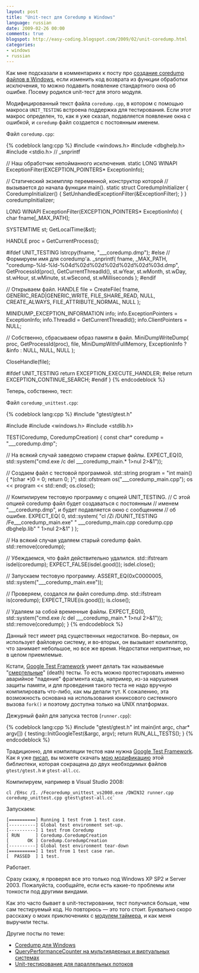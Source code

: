 ```yaml
---
layout: post
title: "Unit-тест для Coredump в Windows"
language: russian
date: 2009-02-26 00:00
comments: true
blogspot: http://easy-coding.blogspot.com/2009/02/unit-coredump.html
categories:
- windows
- russian
---
```

Как мне подсказали в комментариях к посту про [создание coredump файлов в Windows][Coredump для Windows], если изменить код возврата из функции обработки исключения, то можно подавить появление стандартного окна об ошибке. Посему родился unit-тест для этого модуля.

Модифицированный текст файла `coredump.cpp`, в котором с помощью макроса `UNIT_TESTING` встроена поддержка для тестирования. Если этот макрос определен, то, как я уже сказал, подавляется появление окна с ошибкой, и `coredump` файл создается с постоянным именем.

Файл `coredump.cpp`:

{% codeblock lang:cpp %}
#include <windows.h>
#include <dbghelp.h>   
#include <stdio.h>       // _snprintf

// Наш обработчик непойманного исключения.
static LONG WINAPI ExceptionFilter(EXCEPTION_POINTERS* ExceptionInfo);

// Статический экземпляр переменной, конструктор которой
// вызывается до начала функции main().
static struct CoredumpInitializer {
  CoredumpInitializer() {
    SetUnhandledExceptionFilter(&ExceptionFilter);
  }
} coredumpInitializer;

LONG WINAPI ExceptionFilter(EXCEPTION_POINTERS* ExceptionInfo) {
  char fname[_MAX_PATH];

  SYSTEMTIME st;
  GetLocalTime(&st);

  HANDLE proc = GetCurrentProcess();

#ifdef UNIT_TESTING
  lstrcpy(fname, "___coredump.dmp");
#else
  // Формируем имя для coredump'а.
  _snprintf(
    fname, _MAX_PATH, 
    "coredump-%ld-%ld-%04d%02d%02d%02d%02d%02d%03d.dmp", 
    GetProcessId(proc), GetCurrentThreadId(),
    st.wYear, st.wMonth, st.wDay, 
    st.wHour, st.wMinute, st.wSecond, st.wMilliseconds
  );
#endif

  // Открываем файл.
  HANDLE file = CreateFile(
    fname, 
    GENERIC_READ|GENERIC_WRITE, 
    FILE_SHARE_READ, 
    NULL,
    CREATE_ALWAYS, 
    FILE_ATTRIBUTE_NORMAL, 
    NULL
  );

  MINIDUMP_EXCEPTION_INFORMATION info;
  info.ExceptionPointers = ExceptionInfo;
  info.ThreadId = GetCurrentThreadId();
  info.ClientPointers = NULL;

  // Собственно, сбрасываем образ памяти в файл.
  MiniDumpWriteDump(  
    proc, 
    GetProcessId(proc), 
    file,
    MiniDumpWithFullMemory,
    ExceptionInfo ? &info : NULL,
    NULL, NULL
  );

  CloseHandle(file);

#ifdef UNIT_TESTING
  return EXCEPTION_EXECUTE_HANDLER;
#else
  return EXCEPTION_CONTINUE_SEARCH;
#endif
}
{% endcodeblock %}

Теперь, собственно, тест:

Файл `coredump_unittest.cpp`:

{% codeblock lang:cpp %}
#include "gtest/gtest.h"

#include <fstream>
#include <windows.h>
#include <stdlib.h>

TEST(Coredump, CoredumpCreation) {
   const char* coredump = "___coredump.dmp";

   // На всякий случай заведомо стираем старые файлы.
   EXPECT_EQ(0, std::system("cmd.exe /c del ___coredump_main.* 1>nul 2>&1"));

   // Создаем файл с тестовой программой.
   std::string program = "int main() { *(char *)0 = 0; return 0; }";
   std::ofstream os("___coredump_main.cpp");
   os << program << std::endl;
   os.close();

   // Компилируем тестовую программу с опцией UNIT_TESTING.
   // С этой опцией coredump файл будет создаваться с постоянным
   // именем "___coredump.dmp", и будет подавляется окно с сообщением
   // об ошибке. 
   EXPECT_EQ(
      0, std::system(
         "cl /Zi /DUNIT_TESTING /Fe___coredump_main.exe"
         " ___coredump_main.cpp coredump.cpp dbghelp.lib"
         " 1>nul 2>&1"
      )
   );

   // На всякий случая удаляем старый coredump файл.
   std::remove(coredump);

   // Убеждаемся, что файл действительно удалился.
   std::ifstream isdel(coredump);
   EXPECT_FALSE(isdel.good());
   isdel.close();

   // Запускаем тестовую программу.
   ASSERT_EQ(0xC0000005, std::system("___coredump_main.exe"));

   // Проверяем, создался ли файл coredump.dmp.
   std::ifstream is(coredump);
   EXPECT_TRUE(is.good());
   is.close();

   // Удаляем за собой временные файлы.
   EXPECT_EQ(0, std::system("cmd.exe /c del ___coredump_main.* 1>nul 2>&1"));
   std::remove(coredump);
}
{% endcodeblock %}

Данный тест имеет ряд существенных недостатков. Во-первых, он использует файловую систему, и во-вторых, он вызывает компилятор, что занимает небольшое, но все же время. Недостатки неприятные, но в целом приемлемые.

Кстати, [Google Test Framework][] умеет делать так называемые "[смертельные][Death tests]" (death) тесты. То есть можно протестировать именно аварийное "падение" фрагмента кода, например, из-за нарушения защиты памяти, и для проведения такого теста не надо вручную компилировать что-либо, как мы делали тут. К сожалению, эта возможность основана на использования юниксового системного вызова `fork()` и поэтому доступна только на UNIX платформах.

[Google Test Framework]: http://code.google.com/p/googletest/
[Death tests]: http://code.google.com/p/googletest/wiki/GoogleTestAdvancedGuide#Death_Tests

Дежурный файл для запуска тестов (`runner.cpp`):

{% codeblock lang:cpp %}
#include "gtest/gtest.h"
int main(int argc, char* argv[]) {
  testing::InitGoogleTest(&argc, argv);
  return RUN_ALL_TESTS();
}
{% endcodeblock %}

Традиционно, для компиляции тестов нам нужна [Google Test Framework][]. Как я уже [писал][Unit-тестирование для параллельных потоков], вы можете скачать [мою модификацию][GoogleTest 1.2.1]  этой библиотеки, которая сокращена до двух необходимых файлов `gtest/gtest.h` и `gtest-all.cc`.

[GoogleTest 1.2.1]: /downloads/gtest-amalgamation-1.2.1.zip

Компилируем, например в Visual Studio 2008:

    cl /EHsc /I. /Fecoredump_unittest_vs2008.exe /DWIN32 runner.cpp coredump_unittest.cpp gtest\gtest-all.cc`

Запускаем:

    [==========] Running 1 test from 1 test case.
    [----------] Global test environment set-up.
    [----------] 1 test from Coredump
    [ RUN      ] Coredump.CoredumpCreation
    [       OK ] Coredump.CoredumpCreation
    [----------] Global test environment tear-down
    [==========] 1 test from 1 test case ran.
    [  PASSED  ] 1 test.

Работает.

Сразу скажу, я проверял все это только под Windows XP SP2 и Server 2003. Пожалуйста, сообщайте, если есть какие-то проблемы или тонкости под другими виндами.

Как это часто бывает в unit-тестировании, тест получился больше, чем сам тестируемый код. Но повторюсь — это того стоит. Буквально скоро расскажу о моих приключениях с [модулем таймера][Миллисекундный таймер для Windows и UNIX], и как меня выручили тесты.

[Миллисекундный таймер для Windows и UNIX]: /blog/russian/2009/01/29/milliseconds-timer-for-windows-and-unix/

Другие посты по теме:

* [Coredump для Windows][]
* [QueryPerformanceCounter на мультиядерных и виртуальных системах][]
* [Unit-тестирование для параллельных потоков][]

[Coredump для Windows]: /blog/russian/2009/02/25/coredump-for-windows/
[QueryPerformanceCounter на мультиядерных и виртуальных системах]: /blog/russian/2009/03/05/queryperformancecounter-on-multicore-and-virtual-systems/
[Unit-тестирование для параллельных потоков]: /blog/russian/2009/01/28/unit-testing-concurrent-threads/
